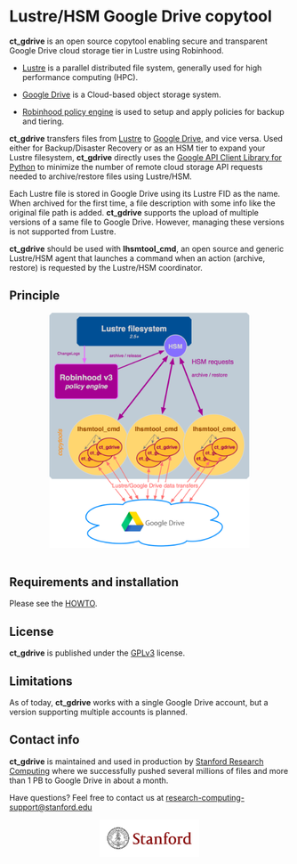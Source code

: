 # Lustre/HSM Google Drive copytool

**ct_gdrive** is an open source copytool enabling secure and transparent
Google Drive cloud storage tier in Lustre using Robinhood.

* [Lustre](http://lustre.org/) is a parallel distributed file system, generally used for high performance computing (HPC).

* [Google Drive](https://www.google.com/drive/) is a Cloud-based object storage system.

* [Robinhood policy engine](https://github.com/cea-hpc/robinhood/wiki/robinhood_v3_admin_doc) is used to setup and apply policies for backup and tiering.

**ct_gdrive** transfers files from [Lustre](http://lustre.org/) to
[Google Drive](https://www.google.com/drive/), and vice versa.
Used either for Backup/Disaster Recovery or as an HSM tier to expand your Lustre
filesystem, **ct_gdrive** directly uses the
[Google API Client Library for Python](https://developers.google.com/api-client-library/python/start/installation#installing-the-client-library) to minimize the number of remote cloud storage API requests
needed to archive/restore files using Lustre/HSM.

Each Lustre file is stored in Google Drive using its Lustre FID as the name.
When archived for the first time, a file description with some info like the
original file path is added.
**ct_gdrive** supports the upload of multiple versions of a same file to
Google Drive. However, managing these versions is not supported from Lustre.

**ct_gdrive** should be used with **lhsmtool_cmd**, an open source and generic
Lustre/HSM agent that launches a command when an action (archive, restore) is
requested by the Lustre/HSM coordinator.

## Principle

<div align="center">
  <img src="ct_gdrive.png" width="360px"><br><br>
</div>

## Requirements and installation

Please see the [HOWTO](HOWTO.md).

## License

**ct_gdrive** is published under the [GPLv3](http://www.gnu.org/licenses/gpl-3.0.en.html) license.

## Limitations

As of today, **ct_gdrive** works with a single Google Drive account, but a version
supporting multiple accounts is planned.

## Contact info

**ct_gdrive** is maintained and used in production by [Stanford Research Computing](https://srcc.stanford.edu/) where we
successfully pushed several millions of files and more than 1 PB to Google Drive in about a month.

Have questions? Feel free to contact us at research-computing-support@stanford.edu

<div align="center">
  <a href="http://www.stanford.edu" ><img src="SUSigSeal.png" width="180px"></a><br><br>
</div>
